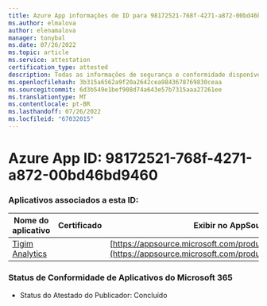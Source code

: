 ```yaml
---
title: Azure App informações de ID para 98172521-768f-4271-a872-00bd46bd9460
ms.author: elmalova
author: elenamalova
manager: tonybal
ms.date: 07/26/2022
ms.topic: article
ms.service: attestation
certification_type: attested
description: Todas as informações de segurança e conformidade disponíveis para 98172521-768f-4271-a872-00bd46bd9460.
ms.openlocfilehash: 3b315a6562a9f20a2642cea9843678769830ceaa
ms.sourcegitcommit: 6d3b549e1bef908d74a643e57b7315aaa27261ee
ms.translationtype: MT
ms.contentlocale: pt-BR
ms.lasthandoff: 07/26/2022
ms.locfileid: "67032015"
---
```

# <a name="azure-app-id-98172521-768f-4271-a872-00bd46bd9460"></a>Azure App ID: 98172521-768f-4271-a872-00bd46bd9460


### <a name="apps-associated-with-this-id"></a>Aplicativos associados a esta ID:
| **Nome do aplicativo** | **Certificado** | **Exibir no AppSource** |
|--------------|---------------|-----------------------|
| [Tigim Analytics](../forward/WA200004242.md) |  | [https://appsource.microsoft.com/product/office/WA200004242](https://appsource.microsoft.com/product/office/WA200004242) |

### <a name="microsoft-365-app-compliance-status"></a>Status de Conformidade de Aplicativos do Microsoft 365
- Status do Atestado do Publicador: Concluído
